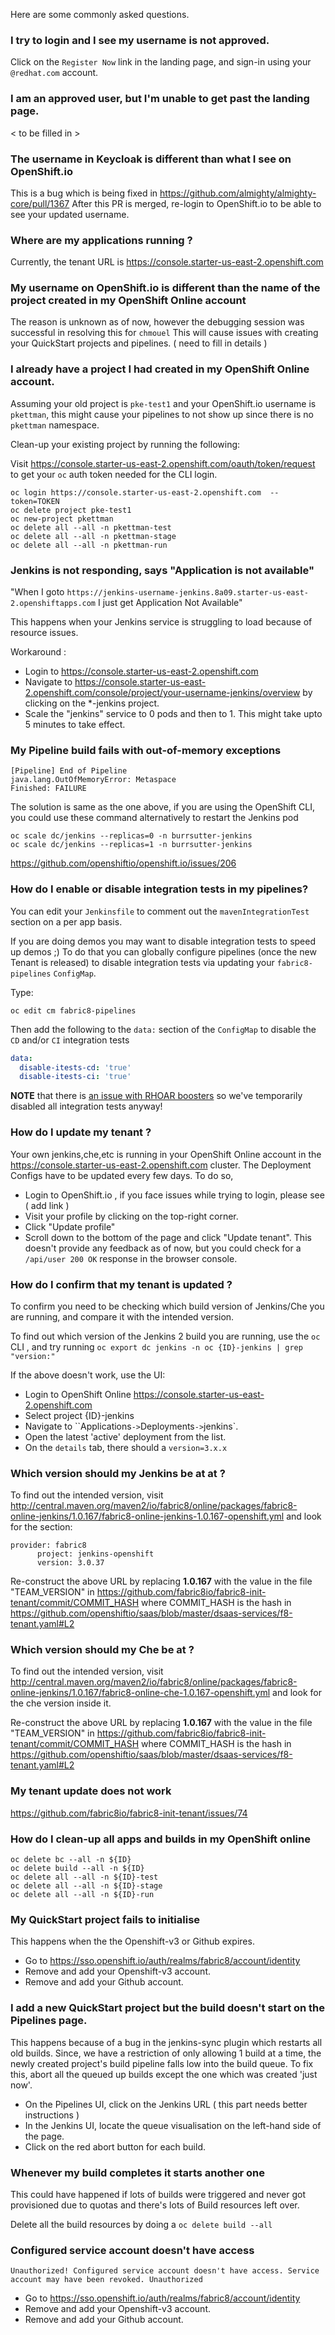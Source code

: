 Here are some commonly asked questions.

### I try to login and I see my username is not approved.
Click on the `Register Now` link in the landing page, and sign-in using your `@redhat.com` account.


### I am an approved user, but I'm unable to get past the landing page.
< to be filled in >


### The username in Keycloak is different than what I see on OpenShift.io
This is a bug which is being fixed in https://github.com/almighty/almighty-core/pull/1367 
After this PR is merged, re-login to OpenShift.io to be able to see your updated username.



### Where are my applications running ?
Currently, the tenant URL is https://console.starter-us-east-2.openshift.com 



### My username on OpenShift.io is different than the name of the project created in my OpenShift Online account
The reason is unknown as of now, however the debugging session was successful in resolving this for `chmouel`
This will cause issues with creating your QuickStart projects and pipelines.
( need to fill in details ) 



### I already have a project I had created in my OpenShift Online account.

Assuming your old project is `pke-test1` and your OpenShift.io username is `pkettman`, this might cause your pipelines to not show up since there is no `pkettman` namespace.

Clean-up your existing project by running the following:

Visit https://console.starter-us-east-2.openshift.com/oauth/token/request to get your `oc` auth token needed for the CLI login.
```
oc login https://console.starter-us-east-2.openshift.com  --token=TOKEN
oc delete project pke-test1
oc new-project pkettman
oc delete all --all -n pkettman-test
oc delete all --all -n pkettman-stage
oc delete all --all -n pkettman-run
```



### Jenkins is not responding, says "Application is not available" 

"When I goto `https://jenkins-username-jenkins.8a09.starter-us-east-2.openshiftapps.com` I just get Application Not Available"

This happens when your Jenkins service is struggling to load because of resource issues.

Workaround : 
* Login to https://console.starter-us-east-2.openshift.com
* Navigate to https://console.starter-us-east-2.openshift.com/console/project/your-username-jenkins/overview by clicking on the *-jenkins project.
* Scale the "jenkins" service to 0 pods and then to 1. 
This might take upto 5 minutes to take effect.


### My Pipeline build fails with out-of-memory exceptions

``` 
[Pipeline] End of Pipeline
java.lang.OutOfMemoryError: Metaspace
Finished: FAILURE
```

The solution is same as the one above, if you are using the OpenShift CLI, you could use these command alternatively to restart the Jenkins pod

```
oc scale dc/jenkins --replicas=0 -n burrsutter-jenkins
oc scale dc/jenkins --replicas=1 -n burrsutter-jenkins
```



https://github.com/openshiftio/openshift.io/issues/206




### How do I enable or disable integration tests in my pipelines?

You can edit your `Jenkinsfile` to comment out the `mavenIntegrationTest` section on a per app basis.

If you are doing demos you may want to disable integration tests to speed up demos ;) To do that you can globally configure pipelines (once the new Tenant is released) to disable integration tests via updating your `fabric8-pipelines` `ConfigMap`.

Type:
```
oc edit cm fabric8-pipelines
```
Then add the following to the `data:` section of the `ConfigMap` to disable the `CD` and/or `CI` integration tests
```yaml
data:
  disable-itests-cd: 'true'
  disable-itests-ci: 'true'
```

**NOTE** that there is [an issue with RHOAR boosters](https://github.com/openshiftio/booster-common/issues/8) so we've temporarily disabled all integration tests anyway!

### How do I update my tenant ?

Your own jenkins,che,etc is running in your OpenShift Online account in the https://console.starter-us-east-2.openshift.com cluster. The Deployment Configs have to be updated every few days. To do so, 
* Login to OpenShift.io , if you face issues while trying to login, please see (  add link )
* Visit your profile by clicking on the top-right corner.
* Click "Update profile"
* Scroll down to the bottom of the page and click "Update tenant". This doesn't provide any feedback as of now, but you could check for a `/api/user 200 OK` response in the browser console.


### How do I confirm that my tenant is updated ?

To confirm you need to be checking which build version of Jenkins/Che you are running, and compare it with the intended version.

To find out which version of the Jenkins 2 build you are running,
use the `oc` CLI , and try running `oc export dc jenkins -n oc {ID}-jenkins | grep "version:"`

If the above doesn't work, use the UI:
* Login to OpenShift Online https://console.starter-us-east-2.openshift.com
* Select project {ID}-jenkins
* Navigate to ``Applications` -> `Deployments` -> `jenkins`.
* Open the latest 'active' deployment from the list.
* On the `details` tab, there should a `version=3.x.x`


### Which version should my Jenkins be at at ?

To find out the intended version, visit http://central.maven.org/maven2/io/fabric8/online/packages/fabric8-online-jenkins/1.0.167/fabric8-online-jenkins-1.0.167-openshift.yml
and look for the section:


```
provider: fabric8
      project: jenkins-openshift
      version: 3.0.37
```

Re-construct the above URL by replacing **1.0.167** with the value in the file "TEAM_VERSION" in https://github.com/fabric8io/fabric8-init-tenant/commit/COMMIT_HASH where COMMIT_HASH is the hash in https://github.com/openshiftio/saas/blob/master/dsaas-services/f8-tenant.yaml#L2


### Which version should my Che be at ?

To find out the intended version, visit http://central.maven.org/maven2/io/fabric8/online/packages/fabric8-online-jenkins/1.0.167/fabric8-online-che-1.0.167-openshift.yml and look for the che version inside it.


Re-construct the above URL by replacing **1.0.167** with the value in the file "TEAM_VERSION" in https://github.com/fabric8io/fabric8-init-tenant/commit/COMMIT_HASH where COMMIT_HASH is the hash in https://github.com/openshiftio/saas/blob/master/dsaas-services/f8-tenant.yaml#L2



### My tenant update does not work
https://github.com/fabric8io/fabric8-init-tenant/issues/74


### How do I clean-up all apps and builds in my OpenShift online 

```
oc delete bc --all -n ${ID}
oc delete build --all -n ${ID}
oc delete all --all -n ${ID}-test
oc delete all --all -n ${ID}-stage
oc delete all --all -n ${ID}-run
```


### My QuickStart project fails to initialise

This happens when the the Openshift-v3 or Github expires.  

* Go to https://sso.openshift.io/auth/realms/fabric8/account/identity
* Remove and add your Openshift-v3 account.
* Remove and add your Github account.




### I add a new QuickStart project but the build doesn't start on the Pipelines page.

This happens because of a bug in the jenkins-sync plugin which restarts all old builds. Since, we have a restriction of only allowing 1 build at a time, the newly created project's build pipeline falls low into the build queue. To fix this, abort all the queued up builds except the one which was created 'just now'.

* On the Pipelines UI, click on the Jenkins URL ( this part needs better instructions )
* In the Jenkins UI, locate the queue visualisation on the left-hand side of the page. 
* Click on the red abort button for each build.



### Whenever my build completes it starts another one

This could have happened if lots of builds were triggered and never got provisioned due to quotas and there's lots of Build resources left over. 

Delete all the build resources by doing a `oc delete build --all`




### Configured service account doesn't have access

`Unauthorized! Configured service account doesn't have access. Service account may have been revoked. Unauthorized`

* Go to https://sso.openshift.io/auth/realms/fabric8/account/identity
* Remove and add your Openshift-v3 account.
* Remove and add your Github account.


